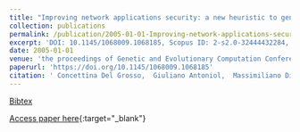 ```yaml
---
title: "Improving network applications security: a new heuristic to generate stress testing data"
collection: publications
permalink: /publication/2005-01-01-Improving-network-applications-security-a-new-heuristic-to-generate-stress-testing-data
excerpt: 'DOI: 10.1145/1068009.1068185, Scopus ID: 2-s2.0-32444432284, Cited by: 34'
date: 2005-01-01
venue: 'the proceedings of Genetic and Evolutionary Computation Conference, GECCO 2005, Proceedings, Washington DC, USA, June 25-29, 2005'
paperurl: 'https://doi.org/10.1145/1068009.1068185'
citation: ' Concettina Del Grosso,  Giuliano Antoniol,  Massimiliano Di Penta,  Philippe Galinier,  Ettore Merlo, &quot;Improving network applications security: a new heuristic to generate stress testing data.&quot; the proceedings of Genetic and Evolutionary Computation Conference, GECCO 2005, Proceedings, Washington DC, USA, June 25-29, 2005, 2005.'
---
```

[Bibtex](https://dblp.org/rec/bib/conf/gecco/GrossoAPGM05)

[Access paper here](https://doi.org/10.1145/1068009.1068185){:target="_blank"}
